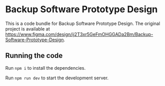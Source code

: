 
  # Backup Software Prototype Design

  This is a code bundle for Backup Software Prototype Design. The original project is available at https://www.figma.com/design/ij2T3xr5GeFmOHGGADa2Bm/Backup-Software-Prototype-Design.

  ## Running the code

  Run `npm i` to install the dependencies.

  Run `npm run dev` to start the development server.
  